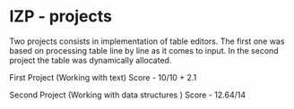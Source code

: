 # IZP - projects
Two projects consists in implementation of table editors. The first one was based on processing table line by line as it comes to input. In the second project the table was dynamically allocated. 

First Project (Working with text) Score - 10/10 + 2.1 

Second Project (Working with data structures ) Score - 12.64/14
